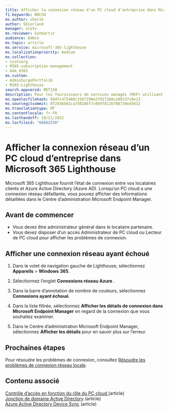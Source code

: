 ```yaml
---
title: Afficher la connexion réseau d’un PC cloud d’entreprise dans Microsoft 365 Lighthouse
f1.keywords: NOCSH
ms.author: sharik
author: SKjerland
manager: scotv
ms.reviewer: katmartin
audience: Admin
ms.topic: article
ms.service: microsoft-365-lighthouse
ms.localizationpriority: medium
ms.collection:
- scotvorg
- M365-subscription-management
- Adm_O365
ms.custom:
- AdminSurgePortfolib
- M365-Lighthouse
search.appverid: MET150
description: Pour les fournisseurs de services managés (MSP) utilisant Microsoft 365 Lighthouse, découvrez comment afficher une connexion réseau ayant échoué à un PC cloud d’entreprise.
ms.openlocfilehash: 9d4fc475408c1567298e2f91f260ca99157c6e13
ms.sourcegitcommit: 87283bb02ca750286f7c069f811b788730ed5832
ms.translationtype: MT
ms.contentlocale: fr-FR
ms.lasthandoff: 10/21/2022
ms.locfileid: "68662530"
---
```

# <a name="view-an-enterprise-cloud-pc-failed-network-connection-in-microsoft-365-lighthouse"></a>Afficher la connexion réseau d’un PC cloud d’entreprise dans Microsoft 365 Lighthouse

Microsoft 365 Lighthouse fournit l’état de connexion entre vos locataires clients et Azure Active Directory (Azure AD). Lorsqu’un PC cloud a une connexion réseau défaillante, vous pouvez afficher des informations détaillées dans le Centre d’administration Microsoft Endpoint Manager.

## <a name="before-you-begin"></a>Avant de commencer

- Vous devez être administrateur général dans le locataire partenaire.
- Vous devez disposer d’un accès Administrateur de PC cloud ou Lecteur de PC cloud pour afficher les problèmes de connexion.

## <a name="view-a-failed-network-connection"></a>Afficher une connexion réseau ayant échoué

1. Dans le volet de navigation gauche de Lighthouse, sélectionnez **Appareils** >  **Windows 365**.

2. Sélectionnez l’onglet **Connexions réseau Azure** .

3. Dans la barre d’annotation de nombre de couleurs, sélectionnez **Connexions ayant échoué**.

4. Dans la liste filtrée, sélectionnez **Afficher les détails de connexion dans Microsoft Endpoint Manager** en regard de la connexion que vous souhaitez examiner.

5. Dans le Centre d’administration Microsoft Endpoint Manager, sélectionnez **Afficher les détails** pour en savoir plus sur l’erreur.

## <a name="next-steps"></a>Prochaines étapes

Pour résoudre les problèmes de connexion, consultez [Résoudre les problèmes de connexion réseau locale](/windows-365/enterprise/troubleshoot-on-premises-network-connection).

## <a name="related-content"></a>Contenu associé

[Contrôle d’accès en fonction du rôle du PC cloud ](/windows-365/enterprise/role-based-access)(article)\
[Jonction de domaine Active Directory](/windows-365/enterprise/troubleshoot-on-premises-network-connection#active-directory-domain-join) (article)\
[Azure Active Directory Device Sync](/windows-365/enterprise/troubleshoot-on-premises-network-connection#azure-active-directory-device-sync) (article)

